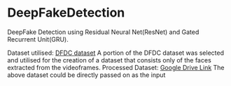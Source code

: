 # DeepFakeDetection
DeepFake Detection using Residual Neural Net(ResNet) and Gated Recurrent Unit(GRU).

Dataset utilised: [DFDC dataset](https://www.kaggle.com/competitions/deepfake-detection-challenge)
A portion of the DFDC dataset was selected and utilised for the creation of a dataset that consists only of the faces extracted from the videoframes.
Processed Dataset: [Google Drive Link](https://drive.google.com/drive/folders/1gDD9b9mBlsXJjlR6PPZ_6e9po1m0P0Tp?usp=sharing)
The above dataset could be directly passed on as the input
